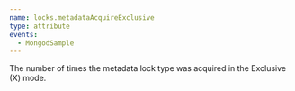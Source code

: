 ```yaml
---
name: locks.metadataAcquireExclusive
type: attribute
events:
  - MongodSample
---
```


The number of times the metadata lock type was acquired in the Exclusive (X) mode.